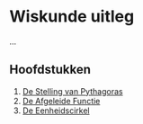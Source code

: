 # Wiskunde uitleg

...

## Hoofdstukken
1. [De Stelling van Pythagoras](pythagoras.md)
2. [De Afgeleide Functie](derivative.md)
3. [De Eenheidscirkel](unit_circle.md)

